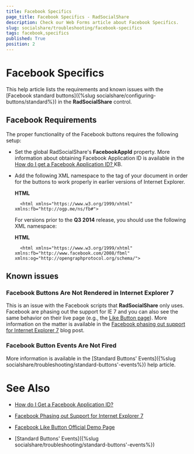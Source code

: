 ```yaml
---
title: Facebook Specifics
page_title: Facebook Specifics - RadSocialShare
description: Check our Web Forms article about Facebook Specifics.
slug: socialshare/troubleshooting/facebook-specifics
tags: facebook,specifics
published: True
position: 2
---
```


# Facebook Specifics



This help article lists the requirements and known issues with the [Facebook standard buttons]({%slug socialshare/configuring-buttons/standard%}) in the **RadSocialShare** control.

## Facebook Requirements

The proper functionality of the Facebook buttons requires the following setup:

* Set the global RadSocialShare's **FacebookAppId** property. More information about obtaining Facebook Application ID is available in the [ How do I get a Facebook Application ID? ](https://help.yahoo.com/kb/yahoo-merchant-solutions/facebook-application-sln18861.html) KB.

* Аdd the following XML namespace to the <html> tag of your document in order for the buttons to work properly in earlier versions of Internet Explorer.

	__HTML__

		<html xmlns="https://www.w3.org/1999/xhtml" xmlns:fb="http://ogp.me/ns/fb#">


	For versions prior to the **Q3 2014** release, you should use the following XML namespace:

	__HTML__

		<html xmlns="https://www.w3.org/1999/xhtml" xmlns:fb="http://www.facebook.com/2008/fbml" xmlns:og="http://opengraphprotocol.org/schema/">




## Known issues

### Facebook Buttons Are Not Rendered in Internet Explorer 7

This is an issue with the Facebook scripts that **RadSocialShare** only uses. Facebook are phasing out the support for IE 7 and you can also see the same behavior on their live page (e.g., the [Like Button page](https://developers.facebook.com/docs/plugins/like-button/)). More information on the matter is available in the [Facebook phasing out support for Internet Explorer 7](http://www.zdnet.com/blog/facebook/facebook-phasing-out-support-for-internet-explorer-7/6729) blog post.

### Facebook Button Events Are Not Fired

More information is available in the [Standard Buttons' Events]({%slug socialshare/troubleshooting/standard-buttons'-events%}) help article.

# See Also

 * [How do I Get a Facebook Application ID?](https://help.yahoo.com/kb/yahoo-merchant-solutions/facebook-application-sln18861.html)

 * [Facebook Phasing out Support for Internet Explorer 7](http://www.zdnet.com/blog/facebook/facebook-phasing-out-support-for-internet-explorer-7/6729)

 * [Facebook Like Button Official Demo Page](https://developers.facebook.com/docs/plugins/like-button/)

 * [Standard Buttons' Events]({%slug socialshare/troubleshooting/standard-buttons'-events%})
